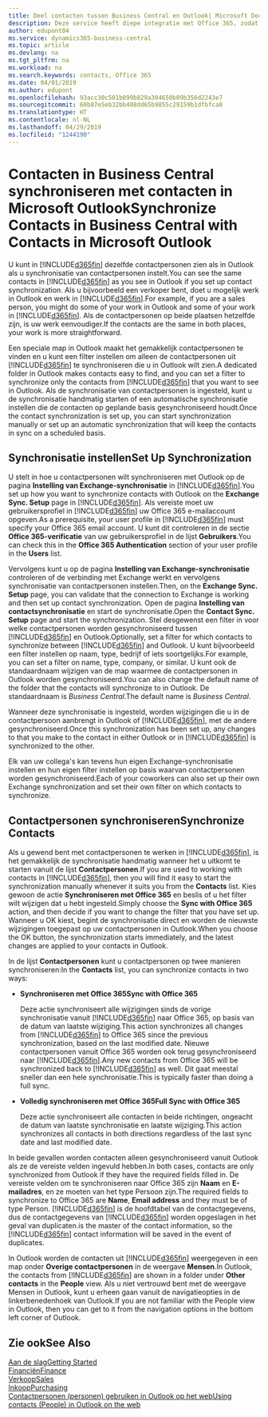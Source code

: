 ```yaml
---
title: Deel contacten tussen Business Central en Outlook| Microsoft Docs
description: Deze service heeft diepe integratie met Office 365, zodat u contacten kunt delen tussen Outlook en Business Central.
author: edupont04
ms.service: dynamics365-business-central
ms.topic: article
ms.devlang: na
ms.tgt_pltfrm: na
ms.workload: na
ms.search.keywords: contacts, Office 365
ms.date: 04/01/2019
ms.author: edupont
ms.openlocfilehash: 93acc30c501b099b829a304650b09b356d2243e7
ms.sourcegitcommit: 60b87e5eb32bb408dd65b9855c29159b1dfbfca8
ms.translationtype: HT
ms.contentlocale: nl-NL
ms.lasthandoff: 04/29/2019
ms.locfileid: "1244190"
---
```

# <a name="synchronize-contacts-in-business-central-with-contacts-in-microsoft-outlook"></a><span data-ttu-id="e3c9a-103">Contacten in Business Central synchroniseren met contacten in Microsoft Outlook</span><span class="sxs-lookup"><span data-stu-id="e3c9a-103">Synchronize Contacts in Business Central with Contacts in Microsoft Outlook</span></span>
<span data-ttu-id="e3c9a-104">U kunt in [!INCLUDE[d365fin](includes/d365fin_md.md)] dezelfde contactpersonen zien als in Outlook als u synchronisatie van contactpersonen instelt.</span><span class="sxs-lookup"><span data-stu-id="e3c9a-104">You can see the same contacts in [!INCLUDE[d365fin](includes/d365fin_md.md)] as you see in Outlook if you set up contact synchronization.</span></span> <span data-ttu-id="e3c9a-105">Als u bijvoorbeeld een verkoper bent, doet u mogelijk werk in Outlook en werk in [!INCLUDE[d365fin](includes/d365fin_md.md)].</span><span class="sxs-lookup"><span data-stu-id="e3c9a-105">For example, if you are a sales person, you might do some of your work in Outlook and some of your work in [!INCLUDE[d365fin](includes/d365fin_md.md)].</span></span> <span data-ttu-id="e3c9a-106">Als de contactpersonen op beide plaatsen hetzelfde zijn, is uw werk eenvoudiger.</span><span class="sxs-lookup"><span data-stu-id="e3c9a-106">If the contacts are the same in both places, your work is more straightforward.</span></span>  

<span data-ttu-id="e3c9a-107">Een speciale map in Outlook maakt het gemakkelijk contactpersonen te vinden en u kunt een filter instellen om alleen de contactpersonen uit [!INCLUDE[d365fin](includes/d365fin_md.md)] te synchroniseren die u in Outlook wilt zien.</span><span class="sxs-lookup"><span data-stu-id="e3c9a-107">A dedicated folder in Outlook makes contacts easy to find, and you can set a filter to synchronize only the contacts from [!INCLUDE[d365fin](includes/d365fin_md.md)] that you want to see in Outlook.</span></span> <span data-ttu-id="e3c9a-108">Als de synchronisatie van contactpersonen is ingesteld, kunt u de synchronisatie handmatig starten of een automatische synchronisatie instellen die de contacten op geplande basis gesynchroniseerd houdt.</span><span class="sxs-lookup"><span data-stu-id="e3c9a-108">Once the contact synchronization is set up, you can start synchronization manually or set up an automatic synchronization that will keep the contacts in sync on a scheduled basis.</span></span>  

## <a name="set-up-synchronization"></a><span data-ttu-id="e3c9a-109">Synchronisatie instellen</span><span class="sxs-lookup"><span data-stu-id="e3c9a-109">Set Up Synchronization</span></span>
<span data-ttu-id="e3c9a-110">U stelt in hoe u contactpersonen wilt synchroniseren met Outlook op de pagina **Instelling van Exchange-synchronisatie** in [!INCLUDE[d365fin](includes/d365fin_md.md)].</span><span class="sxs-lookup"><span data-stu-id="e3c9a-110">You set up how you want to synchronize contacts with Outlook on the **Exchange Sync. Setup** page in [!INCLUDE[d365fin](includes/d365fin_md.md)].</span></span> <span data-ttu-id="e3c9a-111">Als vereiste moet uw gebruikersprofiel in [!INCLUDE[d365fin](includes/d365fin_md.md)] uw Office 365 e-mailaccount opgeven.</span><span class="sxs-lookup"><span data-stu-id="e3c9a-111">As a prerequisite, your user profile in [!INCLUDE[d365fin](includes/d365fin_md.md)] must specify your Office 365 email account.</span></span> <span data-ttu-id="e3c9a-112">U kunt dit controleren in de sectie **Office 365-verificatie** van uw gebruikersprofiel in de lijst **Gebruikers**.</span><span class="sxs-lookup"><span data-stu-id="e3c9a-112">You can check this in the **Office 365 Authentication** section of your user profile in the **Users** list.</span></span>  

<span data-ttu-id="e3c9a-113">Vervolgens kunt u op de pagina **Instelling van Exchange-synchronisatie** controleren of de verbinding met Exchange werkt en vervolgens synchronisatie van contactpersonen instellen.</span><span class="sxs-lookup"><span data-stu-id="e3c9a-113">Then, on the **Exchange Sync. Setup** page, you can validate that the connection to Exchange is working and then set up contact synchronization.</span></span> <span data-ttu-id="e3c9a-114">Open de pagina **Instelling van contactsynchronisatie** en start de synchronisatie.</span><span class="sxs-lookup"><span data-stu-id="e3c9a-114">Open the **Contact Sync. Setup** page and start the synchronization.</span></span> <span data-ttu-id="e3c9a-115">Stel desgewenst een filter in voor welke contactpersonen worden gesynchroniseerd tussen [!INCLUDE[d365fin](includes/d365fin_md.md)] en Outlook.</span><span class="sxs-lookup"><span data-stu-id="e3c9a-115">Optionally, set a filter for which contacts to synchronize between [!INCLUDE[d365fin](includes/d365fin_md.md)] and Outlook.</span></span> <span data-ttu-id="e3c9a-116">U kunt bijvoorbeeld een filter instellen op naam, type, bedrijf of iets soortgelijks.</span><span class="sxs-lookup"><span data-stu-id="e3c9a-116">For example, you can set a filter on name, type, company, or similar.</span></span> <span data-ttu-id="e3c9a-117">U kunt ook de standaardnaam wijzigen van de map waarmee de contactpersonen in Outlook worden gesynchroniseerd.</span><span class="sxs-lookup"><span data-stu-id="e3c9a-117">You can also change the default name of the folder that the contacts will synchronize to in Outlook.</span></span> <span data-ttu-id="e3c9a-118">De standaardnaam is *Business Central*.</span><span class="sxs-lookup"><span data-stu-id="e3c9a-118">The default name is *Business Central*.</span></span>  

<span data-ttu-id="e3c9a-119">Wanneer deze synchronisatie is ingesteld, worden wijzigingen die u in de contactpersoon aanbrengt in Outlook of [!INCLUDE[d365fin](includes/d365fin_md.md)], met de andere gesynchroniseerd.</span><span class="sxs-lookup"><span data-stu-id="e3c9a-119">Once this synchronization has been set up, any changes to that you make to the contact in either Outlook or in [!INCLUDE[d365fin](includes/d365fin_md.md)] is synchronized to the other.</span></span>  

<span data-ttu-id="e3c9a-120">Elk van uw collega's kan tevens hun eigen Exchange-synchronisatie instellen en hun eigen filter instellen op basis waarvan contactpersonen worden gesynchroniseerd.</span><span class="sxs-lookup"><span data-stu-id="e3c9a-120">Each of your coworkers can also set up their own Exchange synchronization and set their own filter on which contacts to synchronize.</span></span>  

## <a name="synchronize-contacts"></a><span data-ttu-id="e3c9a-121">Contactpersonen synchroniseren</span><span class="sxs-lookup"><span data-stu-id="e3c9a-121">Synchronize Contacts</span></span>
<span data-ttu-id="e3c9a-122">Als u gewend bent met contactpersonen te werken in [!INCLUDE[d365fin](includes/d365fin_md.md)], is het gemakkelijk de synchronisatie handmatig wanneer het u uitkomt te starten vanuit de lijst **Contactpersonen**.</span><span class="sxs-lookup"><span data-stu-id="e3c9a-122">If you are used to working with contacts in [!INCLUDE[d365fin](includes/d365fin_md.md)], then you will find it easy to start the synchronization manually whenever it suits you from the **Contacts** list.</span></span> <span data-ttu-id="e3c9a-123">Kies gewoon de actie **Synchroniseren met Office 365** en beslis of u het filter wilt wijzigen dat u hebt ingesteld.</span><span class="sxs-lookup"><span data-stu-id="e3c9a-123">Simply choose the **Sync with Office 365** action, and then decide if you want to change the filter that you have set up.</span></span> <span data-ttu-id="e3c9a-124">Wanneer u OK kiest, begint de synchronisatie direct en worden de nieuwste wijzigingen toegepast op uw contactpersonen in Outlook.</span><span class="sxs-lookup"><span data-stu-id="e3c9a-124">When you choose the OK button, the synchronization starts immediately, and the latest changes are applied to your contacts in Outlook.</span></span>  

<span data-ttu-id="e3c9a-125">In de lijst **Contactpersonen** kunt u contactpersonen op twee manieren synchroniseren:</span><span class="sxs-lookup"><span data-stu-id="e3c9a-125">In the **Contacts** list, you can synchronize contacts in two ways:</span></span>

* <span data-ttu-id="e3c9a-126">**Synchroniseren met Office 365**</span><span class="sxs-lookup"><span data-stu-id="e3c9a-126">**Sync with Office 365**</span></span>

  <span data-ttu-id="e3c9a-127">Deze actie synchroniseert alle wijzigingen sinds de vorige synchronisatie vanuit [!INCLUDE[d365fin](includes/d365fin_md.md)] naar Office 365, op basis van de datum van laatste wijziging.</span><span class="sxs-lookup"><span data-stu-id="e3c9a-127">This action synchronizes all changes from [!INCLUDE[d365fin](includes/d365fin_md.md)] to Office 365 since the previous synchronization, based on the last modified date.</span></span> <span data-ttu-id="e3c9a-128">Nieuwe contactpersonen vanuit Office 365 worden ook terug gesynchroniseerd naar [!INCLUDE[d365fin](includes/d365fin_md.md)].</span><span class="sxs-lookup"><span data-stu-id="e3c9a-128">Any new contacts from Office 365 will be synchronized back to [!INCLUDE[d365fin](includes/d365fin_md.md)] as well.</span></span> <span data-ttu-id="e3c9a-129">Dit gaat meestal sneller dan een hele synchronisatie.</span><span class="sxs-lookup"><span data-stu-id="e3c9a-129">This is typically faster than doing a full sync.</span></span>  

* <span data-ttu-id="e3c9a-130">**Volledig synchroniseren met Office 365**</span><span class="sxs-lookup"><span data-stu-id="e3c9a-130">**Full Sync with Office 365**</span></span>

  <span data-ttu-id="e3c9a-131">Deze actie synchroniseert alle contacten in beide richtingen, ongeacht de datum van laatste synchronisatie en laatste wijziging.</span><span class="sxs-lookup"><span data-stu-id="e3c9a-131">This action synchronizes all contacts in both directions regardless of the last sync date and last modified date.</span></span>  

<span data-ttu-id="e3c9a-132">In beide gevallen worden contacten alleen gesynchroniseerd vanuit Outlook als ze de vereiste velden ingevuld hebben.</span><span class="sxs-lookup"><span data-stu-id="e3c9a-132">In both cases, contacts are only synchronized from Outlook if they have the required fields filled in.</span></span> <span data-ttu-id="e3c9a-133">De vereiste velden om te synchroniseren naar Office 365 zijn **Naam** en **E-mailadres**, en ze moeten van het type Persoon zijn.</span><span class="sxs-lookup"><span data-stu-id="e3c9a-133">The required fields to synchronize to Office 365 are **Name**, **Email address** and they must be of type Person.</span></span> [!INCLUDE[d365fin](includes/d365fin_md.md)] <span data-ttu-id="e3c9a-134">is de hoofdtabel van de contactgegevens, dus de contactgegevens van [!INCLUDE[d365fin](includes/d365fin_md.md)] worden opgeslagen in het geval van duplicaten.</span><span class="sxs-lookup"><span data-stu-id="e3c9a-134">is the master of the contact information, so the [!INCLUDE[d365fin](includes/d365fin_md.md)] contact information will be saved in the event of duplicates.</span></span>  

<span data-ttu-id="e3c9a-135">In Outlook worden de contacten uit [!INCLUDE[d365fin](includes/d365fin_md.md)] weergegeven in een map onder **Overige contactpersonen** in de weergave **Mensen**.</span><span class="sxs-lookup"><span data-stu-id="e3c9a-135">In Outlook, the contacts from [!INCLUDE[d365fin](includes/d365fin_md.md)] are shown in a folder under **Other contacts** in the **People**  view.</span></span> <span data-ttu-id="e3c9a-136">Als u niet vertrouwd bent met de weergave Mensen in Outlook, kunt u erheen gaan vanuit de navigatieopties in de linkerbenedenhoek van Outlook.</span><span class="sxs-lookup"><span data-stu-id="e3c9a-136">If you are not familiar with the People view in Outlook, then you can get to it from the navigation options in the bottom left corner of Outlook.</span></span>  

## <a name="see-also"></a><span data-ttu-id="e3c9a-137">Zie ook</span><span class="sxs-lookup"><span data-stu-id="e3c9a-137">See Also</span></span>
[<span data-ttu-id="e3c9a-138">Aan de slag</span><span class="sxs-lookup"><span data-stu-id="e3c9a-138">Getting Started</span></span>](product-get-started.md)  
[<span data-ttu-id="e3c9a-139">Financiën</span><span class="sxs-lookup"><span data-stu-id="e3c9a-139">Finance</span></span>](finance.md)  
[<span data-ttu-id="e3c9a-140">Verkoop</span><span class="sxs-lookup"><span data-stu-id="e3c9a-140">Sales</span></span>](sales-manage-sales.md)  
[<span data-ttu-id="e3c9a-141">Inkoop</span><span class="sxs-lookup"><span data-stu-id="e3c9a-141">Purchasing</span></span>](purchasing-manage-purchasing.md)  
[<span data-ttu-id="e3c9a-142">Contactpersonen (personen) gebruiken in Outlook op het web</span><span class="sxs-lookup"><span data-stu-id="e3c9a-142">Using contacts (People) in Outlook on the web</span></span>](https://support.office.com/en-us/article/Using-contacts-People-in-Outlook-on-the-web-1e3438c7-26b2-420c-87de-3cea9d31b5cb?appver=OWB150)  
